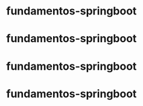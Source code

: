 # fundamentos-springboot
# fundamentos-springboot
# fundamentos-springboot
# fundamentos-springboot
